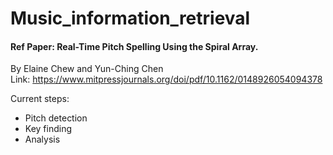 # Music_information_retrieval

#### Ref Paper: Real-Time Pitch Spelling Using the Spiral Array. 
By Elaine Chew and Yun-Ching Chen
</br> Link: https://www.mitpressjournals.org/doi/pdf/10.1162/0148926054094378

Current steps:
- Pitch detection
- Key finding
- Analysis

